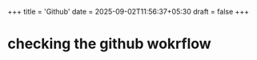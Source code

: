 +++
title = 'Github'
date = 2025-09-02T11:56:37+05:30
draft = false
+++

# checking the github wokrflow
